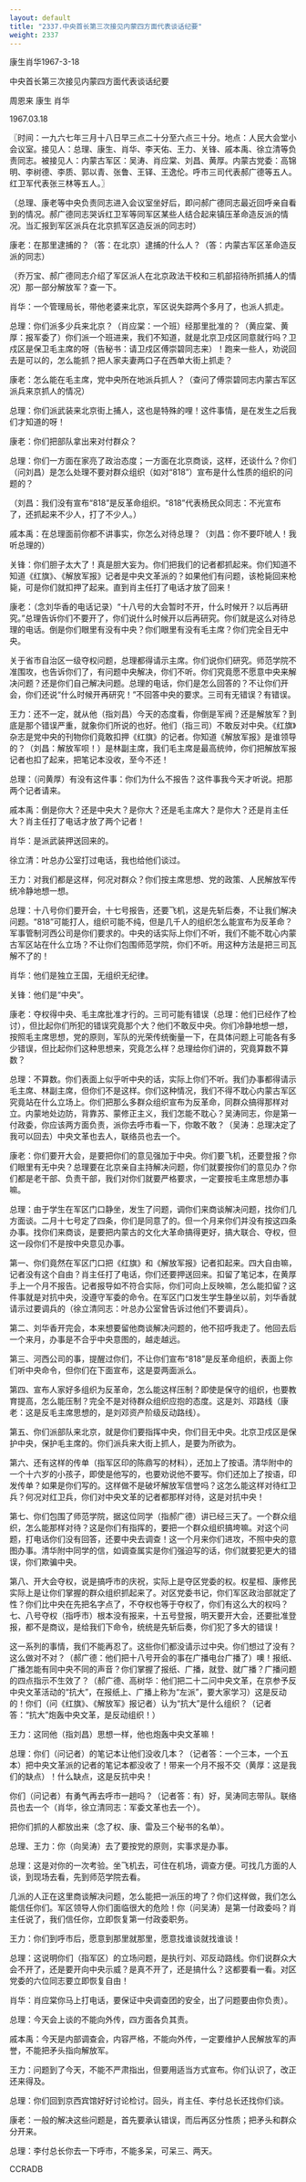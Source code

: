 ```yaml
---
layout: default
title: "2337.中央首长第三次接见内蒙四方面代表谈话纪要"
weight: 2337
---
```


康生肖华1967-3-18

中央首长第三次接见内蒙四方面代表谈话纪要

周恩来 康生 肖华

1967.03.18

〖时间：一九六七年三月十八日早三点二十分至六点三十分。地点：人民大会堂小会议室。接见人：总理、康生、肖华、李天佑、王力、关锋、戚本禹、徐立清等负责同志。被接见人：内蒙古军区：吴涛、肖应棠、刘昌、黄厚。内蒙古党委：高锦明、李树德、李质、郭以青、张鲁、王铎、王逸伦。呼市三司代表郝广德等五人。红卫军代表张三林等五人。〗

（总理、康老等中央负责同志进入会议室坐好后，即问郝广德同志最近回呼亲自看到的情况。郝广德同志哭诉红卫军等同军区某些人结合起来镇压革命造反派的情况。当汇报到军区派兵在北京抓军区造反派的同志时）

康老：在那里逮捕的？（答：在北京）逮捕的什么人？（答：内蒙古军区革命造反派的同志）

（乔万宝、郝广德同志介绍了军区派人在北京政法干校和三机部招待所抓捕人的情况）那一部分解放军？查一下。

肖华：一个管理局长，带他老婆来北京，军区说失踪两个多月了，也派人抓走。

总理：你们派多少兵来北京？（肖应棠：一个班）经那里批准的？（黄应棠、黄厚：报军委了）你们派一个班进来，我们不知道，就是北京卫戍区同意就行吗？卫戍区是保卫毛主席的呀（告秘书：请卫戍区傅崇碧同志来）！跑来一些人，劝说回去是可以的，怎么能抓？把人家夫妻两口子在西单大街上抓走？

康老：怎么能在毛主席，党中央所在地派兵抓人？（查问了傅崇碧同志内蒙古军区派兵来京抓人的情况）

总理：你们派武装来北京街上捕人，这也是特殊的哩！这件事情，是在发生之后我们才知道的呀！

康老：你们把部队拿出来对付群众？

总理：你们一方面在家亮了政治态度；一方面在北京商谈，这样，还谈什么？你们（问刘昌）是怎么处理不要对群众组织（如对“818”）宣布是什么性质的组织的问题的？

（刘昌：我们没有宣布“818”是反革命组织。“818”代表杨民众同志：不光宣布了，还抓起来不少人，打了不少人。）

戚本禹：在总理面前你都不讲事实，你怎么对待总理？（刘昌：你不要吓唬人！我听总理的）

关锋：你们胆子太大了！真是胆大妄为。你们把我们的记者都抓起来。你们知道不知道《红旗》、《解放军报》记者是中央文革派的？如果他们有问题，该枪毙回来枪毙，可是你们就扣押了起来。直到肖主任打了电话才放了回来！

康老：（念刘华香的电话记录）“十八号的大会暂时不开，什么时候开？以后再研究。”总理告诉你们不要开了，你们说什么时候开以后再研究。你们就是这么对待总理的电话。倒是你们眼里有没有中央？你们眼里有没有毛主席？你们完全目无中央。

关于省市自治区一级夺权问题，总理都得请示主席。你们说你们研究。师范学院不准围攻，也告诉你们了，有问题中央解决，你们不听。你们究竟愿不愿意中央来解决问题？还是你们自己解决问题。总理的电话，你们是怎么回答的？不让你们开会，你们还说“什么时候开再研究！”不回答中央的要求。三司有无错误？有错误。

王力：还不一定，就从他（指刘昌）今天的态度看，你倒是军阀？还是解放军？到底是那个错误严重，就象你们所说的也好。他们（指三司）不敢反对中央。《红旗》杂志是党中央的刊物你们竟敢扣押《红旗》的记者。你知道《解放军报》是谁领导的？（刘昌：解放军呗！）是林副主席，我们毛主席是最高统帅，你们把解放军报记者也扣了起来，把笔记本没收，至今不还！

总理：（问黄厚）有没有这件事：你们为什么不报告？这件事我今天才听说。把那两个记者请来。

戚本禹：倒是你大？还是中央大？是你大？还是毛主席大？是你大？还是肖主任大？肖主任打了电话才放了两个记者！

肖华：是派武装押送回来的。

徐立清：叶总办公室打过电话，我也给他们谈过。

王力：对我们都是这样，何况对群众？你们按主席思想、党的政策、人民解放军传统冷静地想一想。

总理：十八号你们要开会，十七号报告，还要飞机，这是先斩后奏，不让我们解决问题。“818”可能打人，组织可能不纯，但是几千人的组织怎么能宣布为反革命？军事管制河西公司是你们要求的。中央的话实际上你们不听，我们不能不耽心内蒙古军区站在什么立场？不让你们包围师范学院，你们不听。用这种方法是把三司瓦解不了的！

肖华：他们是独立王国，无组织无纪律。

关锋：他们是“中央”。

康老：夺权得中央、毛主席批准才行的。三司可能有错误（总理：他们已经作了检讨），但比起你们所犯的错误究竟那个大？他们不敢反中央。你们冷静地想一想，按照毛主席思想，党的原则，军队的光荣传统衡量一下，在具体问题上可能各有多少错误，但比起你们这种思想来，究竟怎么样？总理给你们讲的，究竟算数不算数？

总理：不算数。你们表面上似乎听中央的话，实际上你们不听。我们办事都得请示毛主席、林副主席，但你们不是这样。你们这种情况，我们不得不耽心内蒙古军区究竟站在什么立场上。你们把那么多群众组织宣布为反革命，同群众搞得那样对立。内蒙地处边防，背靠苏、蒙修正主义，我们怎能不耽心？吴涛同志，你是第一付政委，你应该两方面负责，派你去呼市看一下，你敢不敢？（吴涛：总理决定了我可以回去）中央文革也去人，联络员也去一个。

康老：你们要开大会，是要把你们的意见强加于中央。你们要飞机，还要登报？你们眼里有无中央？总理要在北京亲自主持解决问题，你们就要按你们的意见办？你们都是老干部、负责干部，我们对你们就要严格要求，一定要按毛主席思想办事嘛。

总理：由于学生在军区门口静坐，发生了问题，调你们来商谈解决问题，找你们几方面谈。二月十七号定了四条，你们是同意了的。但一个月来你们并没有按这四条办事。找你们来商谈，是要把内蒙古的文化大革命搞得更好，搞大联合、夺权，但这一段你们不是按中央意见办事。

第一、你们竟然在军区门口把《红旗》和《解放军报》记者扣起来。四大自由嘛，记者没有这个自由？肖主任打了电话，你们还要押送回来。扣留了笔记本，在黄厚手上一个月不报告。记者报导如不符合实际，你们可向上反映嘛，怎么能扣留？这件事就是对抗中央，没遵守军委的命令。在军区门口发生学生静坐以前，刘华香就请示过要调兵的（徐立清同志：叶总办公室曾告诉过他们不要调兵）。

第二、刘华香开完会，本来想要留他商谈解决问题的，他不招呼我走了。他回去后一个来月，办事是不合乎中央意图的，越走越远。

第三、河西公司的事，提醒过你们，不让你们宣布“818”是反革命组织，表面上你们听中央命令，但你们在下面宣布，这是耍两面派么。

第四、宣布人家好多组织为反革命，怎么能这样压制？即使是保守的组织，也要教育提高，怎么能压制？完全不是对待群众组织应抱的态度。这是刘、邓路线（康老：这是反毛主席思想的，是刘邓资产阶级反动路线）。

第五、你们派部队来北京，就是你们要指挥中央，你们目无中央。北京卫戍区是保护中央，保护毛主席的。你们派兵来大街上抓人，是要为所欲为。

第六、还有这样的传单（指军区印的陈鼎写的材料），还加上了按语。清华附中的一个十六岁的小孩子，即使是他写的，也要劝说他不要写。你们还加上了按语，印发传单？如果是你们写的。这样做不是破坏解放军信誉吗？这怎么能这样对待红卫兵？何况对红卫兵，你们对中央文革的记者都那样对待，这是对抗中央！

第七、你们包围了师范学院，据这位同学（指郝广德）讲已经三天了。一个群众组织，怎么能那样对待？这是你们有指挥的，要把一个群众组织搞垮嘛。对这个问题，打电话你们没有回答，还要中央去调查！这一个月来你们进攻，不照中央的意图办事。清华附中同学的信，如调查属实是你们强迫写的话，你们就要犯更大的错误，你们欺骗中央。

第八、开大会夺权，说是搞呼市的庆祝，实际上是夺区党委的权。权星桓、康修民实际上是让你们掌握的群众组织抓起来了。对区党委书记，你们军区政治部就定了性？你们比中央在先把名字点了，不夺权也等于夺权了，你们有这么大的权吗？七、八号夺权（指呼市）根本没有报来，十五号登报，明天要开大会，还要批准登报，都不是商议，是给我们下命令，统统是先斩后奏，你们犯了多大的错误！

这一系列的事情，我们不能再忍了。这些你们都没请示过中央。你们想过了没有？这么做对不对？（郝广德：他们把十八号开会的事在广播电台广播了）噢！报纸、广播怎能有同中央不同的声音？你们掌握了报纸、广播，就登、就广播？广播问题的四点指示不生效了？（郝广德、高树华：他们把二十二问中央文革，在京参予反中央文革活动的“抗大”，在报纸上、广播上称为“左派”，要大家学习）这是反动的！你们（问《红旗》、《解放军》报记者）认为“抗大”是什么组织？（记者答：“抗大”炮轰中央文革，是反动组织！）

王力：这同他（指刘昌）思想一样，他也炮轰中央文革嘛！

总理：你们（问记者）的笔记本让他们没收几本？（记者答：一个三本，一个五本）把中央文革派的记者的笔记本都没收了！带来一个月不报不交（黄厚：这是我们的缺点）！什么缺点，这是反抗中央！

你们（问记者）有勇气再去呼市一趟吗？（记者答：有）好，吴涛同志带队。联络员也去一个（肖华，徐立清同志：军委文革也去一个）。

把你们抓的人都放出来（念了权、康、雷及三个秘书的名单）。

总理、王力：你（向吴涛）去了要按党的原则，实事求是办事。

总理：这是对你的一次考验。坐飞机去，可住在机场，调查方便。可找几方面的人谈，到现场去看，先到师范学院去看。

几派的人正在这里商谈解决问题，怎么能把一派压的垮了？你们这样做，我们怎么能信任你们。军区领导人你们面临很大的危险！你（问吴涛）是第一付政委吗？肖主任说了，我们信任你，立即恢复第一付政委职务。

王力：你们到呼市后，愿意到那里就那里，愿意找谁谈就找谁谈！

总理：这说明你们（指军区）的立场问题，是执行刘、邓反动路线。你们说群众大会不开了，还是要开向中央示威？是真不开了，还是搞什么？这都要看一看。对区党委的六位同志要立即恢复自由！

肖华：肖应棠你马上打电话，要保证中央调查团的安全，出了问题要由你负责）。

总理：今天会上谈的不能向外传，四方面各负其责。

戚本禹：今天是内部调查会，内容严格，不能向外传，一定要维护人民解放军的声誉，不能把矛头指向解放军。

王力：问题到了今天，不能不严肃指出，但要用适当方式宣布。你们认识了，改正还来得及。

总理：你们回到京西宾馆好好讨论检讨。回头，肖主任、李付总长还找你们谈。

康老：一般的解决这些问题是，首先要承认错误，而后再区分性质；把矛头和群众分开来。

总理：李付总长你去一下呼市，不能多呆，可呆三、两天。

CCRADB

